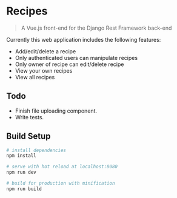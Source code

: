 # Recipes

> A Vue.js front-end for the Django Rest Framework back-end

Currently this web application includes the following features:
- Add/edit/delete a recipe
- Only authenticated users can manipulate recipes
- Only owner of recipe can edit/delete recipe
- View your own recipes
- View all recipes

## Todo

- Finish file uploading component.
- Write tests.

## Build Setup

``` bash
# install dependencies
npm install

# serve with hot reload at localhost:8080
npm run dev

# build for production with minification
npm run build
```
